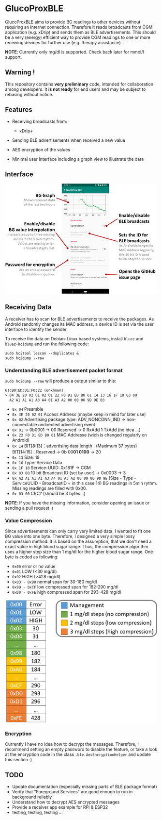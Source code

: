 # GlucoProxBLE
GlucoProxBLE aims to provide BG readings to other devices without requiring an Internet connection.
Therefore it reads broadcasts from CGM application (e.g. xDrip) and sends them as BLE advertisements.
This should be a very (energy) efficient way to provide CGM readings to one or more receiving devices for further use (e.g. therapy assistance).

**NOTE**: Currently only mg/dl is supported. Check back later for mmol/l support.

## Warning !

This repository contains **very preliminary** code, intended for collaboration among developers.
It **is not ready** for end users and may be subject to rebasing without notice.

## Features
* Receiving broadcasts from:
  * xDrip+
  
* Sending BLE advertisements when received a new value
* AES encryption of the values
* Minimal user interface including a graph view to illustrate the data

## Interface
![Interface Overview](doc/interface.png)

## Receiving Data
A receiver has to scan for BLE advertisements to receive the packages.
As Android randomly changes its MAC address, a device ID is set via the user interface to identify the sender.

To receive the data on Debian-Linux based systems, install `bluez` and `bluez-hcidump` and run the following code:

```
sudo hcitool lescan --duplicates &  
sudo hcidump --raw
```

### Understanding BLE advertisement packet format
`sudo hcidump --raw` will produce a output similar to this:

```
61:B0:ED:D1:F0:22 (unknown)
> 04 3E 20 02 01 02 01 22 F0 D1 ED B0 61 14 13 16 1F 18 03 00
  A2 A1 A1 A1 A3 A4 01 A3 A2 00 00 00 9D 9E B3
``` 

* `0x 04` Preamble  
* `0x 3E 20 02 01` Access Address (maybe keep in mind for later use)
* `0x 02` Advertising package type: ADV_NONCONN_IND -> non-connectable undirected advertising event
* `0x 01` -> 0b0001 -> 00 Reserved -> 0 RxAdd 1 TxAdd (no idea ...)
* `0x 22 F0 D1 ED B0 61` MAC Addresse (wich is changed regularly on Android)
* `0x 14` BIT[8:13]：advertising data length （Maximum 37 bytes) BIT[14:15]：Reserved -> 0b 00**01 0100** -> 20
* `0x 13` Size: 19
* `0x 16` Type: Service Data
* `0x 1F 18` Service-UUID: 0x181F -> CGM
* `0x 03 00` 10 bit Broadcast ID (set by user) -> 0x0003 -> 3  
* `0x A2 A1 A1 A1 A3 A4 01 A3 A2 00 00 00 9D 9E` (Size - Type - ServiceUUID - BroadcastID = in this case 14) BG readings in 5min rythm. Missing readings are filled with 0x00.
* `0x 03 00` CRC? (should be 3 bytes...)


**NOTE**: If you have the missing information, consider opening an issue or sending a pull request :)

### Value Compression
Since advertisements can only carry very limited data, I wanted to fit one BG value into one byte. 
Therefore, I designed a very simple lossy compression method:
It is based on the assumption, that we don't need a exact value in high blood sugar range. 
Thus, the compression algorithm uses a higher step size than 1 mg/dl for the higher blood sugar range.
One byte is coded as following:

* `0x00` error or no value
* `0x01` LOW (<30 mg/dl)
* `0x02` HIGH (>428 mg/dl)
* `0x03 - 0x98` normal span for 30-180 mg/dl
* `0x99 - 0xCF` low compressed span for 182-290 mg/dl
* `0xD0 - 0xFE` high compressed span for 293-428 mg/dl

![Compression Illustration](doc/compression.png)

### Encryption
Currently I have no idea how to decrypt the messages.
Therefore, I recommend setting an empty password to disable the feature, or take a look at the encryption code in the class `.ble.AesEncryptionHelper` and update this section :)

## TODO
* Update documentation (especially missing parts of BLE package format)
* Verify that "Foreground Services" are good enough to run in background reliably
* Understand how to decrypt AES encrypted messages
* Provide a receiver app example for RPi & ESP32
* testing, testing, testing ...

[//]: # (Note to future me: Look at this --> https://ukbaz.github.io/howto/beacon_scan_cmd_line.html)